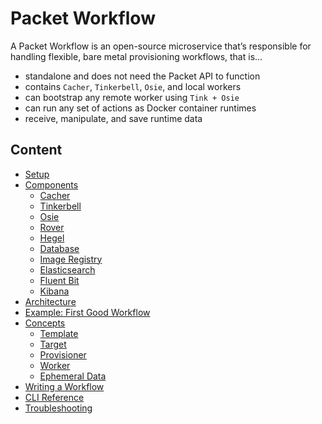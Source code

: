 # Packet Workflow 

A Packet Workflow is an open-source microservice that’s responsible for handling flexible, bare metal
provisioning workflows, that is...
 - standalone and does not need the Packet API to function
 - contains `Cacher`, `Tinkerbell`, `Osie`, and local workers
 - can bootstrap any remote worker using `Tink + Osie`
 - can run any set of actions as Docker container runtimes
 - receive, manipulate, and save runtime data


## Content
 
 - [Setup](setup.md)
 - [Components](components.md)
   - [Cacher](components.md#cacher)
   - [Tinkerbell](components.md#tinkerbell)
   - [Osie](components.md#osie)
   - [Rover](components.md#rover)
   - [Hegel](components.md#hegel)
   - [Database](components.md#database)
   - [Image Registry](components.md#registry)
   - [Elasticsearch](components.md#elastic)
   - [Fluent Bit](components.md#cacher)
   - [Kibana](components.md#kibana)
 - [Architecture](architecture.md)
 - [Example: First Good Workflow](first-good-workflow.md)
 - [Concepts](concepts.md)
   - [Template](concepts.md#template)
   - [Target](concepts.md#target)
   - [Provisioner](concepts.md#provisioner)
   - [Worker](concepts.md#worker)
   - [Ephemeral Data](concepts.md#ephemeral-data)
 - [Writing a Workflow](writing-workflow.md)
 - [CLI Reference](cli.md)
 - [Troubleshooting](troubleshoot.md)


